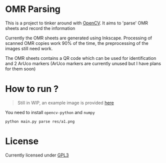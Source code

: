 # OMR Parsing

This is a project to tinker around with [OpenCV](https://opencv.org/). It aims
to 'parse' OMR sheets and record the information

Currently the OMR sheets are generated using Inkscape. Processing of scanned
OMR copies work 90% of the time, the preprocessing of the images still need
work.

The OMR sheets contains a QR code which can be used for identification and 2
ArUco markers (ArUco markers are currently unused but I have plans for them
soon)

# How to run ?

> Still in WIP, an example image is provided [here](./res/a1.png)

You need to install `opencv-python` and `numpy`

```console
python main.py parse res/a1.png
```

# License

Currently licensed under [GPL3](./LICENSE)
